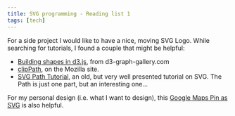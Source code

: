 ```yaml
---
title: SVG programming - Reading list 1
tags: [tech]
---
```


For a side project I would like to have a nice, moving SVG Logo. While searching for tutorials, I found a couple that might be helpful:

* [Building shapes in d3.js](https://www.d3-graph-gallery.com/graph/shape.html), from d3-graph-gallery.com
* [clip​Path](https://developer.mozilla.org/en-US/docs/Web/SVG/Element/clipPath), on the Mozilla site.
* [SVG Path Tutorial](http://xahlee.info/js/svg_path_spec.html), an old, but very well presented tutorial on SVG. The Path is just one part, but an interesting one...

For my personal design (i.e. what I want to design), this [Google Maps Pin as SVG](https://upload.wikimedia.org/wikipedia/commons/d/d1/Google_Maps_pin.svg) is also helpful.
